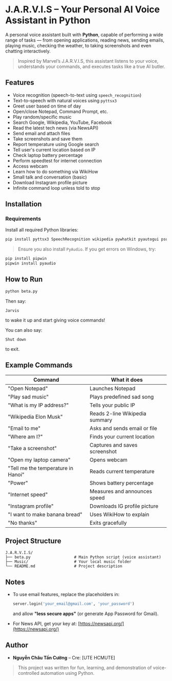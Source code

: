 # J.A.R.V.I.S – Your Personal AI Voice Assistant in Python

A personal voice assistant built with **Python**, capable of performing a wide range of tasks — from opening applications, reading news, sending emails, playing music, checking the weather, to taking screenshots and even chatting interactively.

> Inspired by Marvel’s J.A.R.V.I.S, this assistant listens to your voice, understands your commands, and executes tasks like a true AI butler.

## Features

- Voice recognition (speech-to-text using `speech_recognition`)
- Text-to-speech with natural voices using `pyttsx3`
- Greet user based on time of day
- Open/close Notepad, Command Prompt, etc.
- Play random/specific music
- Search Google, Wikipedia, YouTube, Facebook
- Read the latest tech news (via NewsAPI)
- Send email and attach files
- Take screenshots and save them
- Report temperature using Google search
- Tell user's current location based on IP
- Check laptop battery percentage
- Perform speedtest for internet connection
- Access webcam
- Learn how to do something via WikiHow
- Small talk and conversation (basic)
- Download Instagram profile picture
- Infinite command loop unless told to stop

## Installation

### Requirements

Install all required Python libraries:

```bash
pip install pyttsx3 SpeechRecognition wikipedia pywhatkit pyautogui psutil speedtest-cli instaloader pywikihow beautifulsoup4 requests opencv-python PyPDF2
```

> Ensure you also install `PyAudio`. If you get errors on Windows, try:

```bash
pip install pipwin
pipwin install pyaudio
```

## How to Run

```bash
python beta.py
```

Then say:

```
Jarvis
```

to wake it up and start giving voice commands!

You can also say:

```
Shut down
```

to exit.

## Example Commands

| Command                            | What it does                   |
| ---------------------------------- | ------------------------------ |
| "Open Notepad"                     | Launches Notepad               |
| "Play sad music"                   | Plays predefined sad song      |
| "What is my IP address?"           | Tells your public IP           |
| "Wikipedia Elon Musk"              | Reads 2-line Wikipedia summary |
| "Email to me"                      | Asks and sends email or file   |
| "Where am I?"                      | Finds your current location    |
| "Take a screenshot"                | Captures and saves screenshot  |
| "Open my laptop camera"            | Opens webcam                   |
| "Tell me the temperature in Hanoi" | Reads current temperature      |
| "Power"                            | Shows battery percentage       |
| "Internet speed"                   | Measures and announces speed   |
| "Instagram profile"                | Downloads IG profile picture   |
| "I want to make banana bread"      | Uses WikiHow to explain        |
| "No thanks"                        | Exits gracefully               |

## Project Structure

```
J.A.R.V.I.S/
├── beta.py                   # Main Python script (voice assistant)
├── Music/                    # Your local music folder
└── README.md                 # Project description
```

## Notes

* To use email features, replace the placeholders in:

  ```python
  server.login('your_email@gmail.com', 'your_password')
  ```

  and allow **"less secure apps"** (or generate App Password for Gmail).
* For News API, get your key at: [https://newsapi.org/](https://newsapi.org/)

## Author

* **Nguyễn Châu Tấn Cường** – Cre: \[UTE HCMUTE]

> This project was written for fun, learning, and demonstration of voice-controlled automation using Python.
